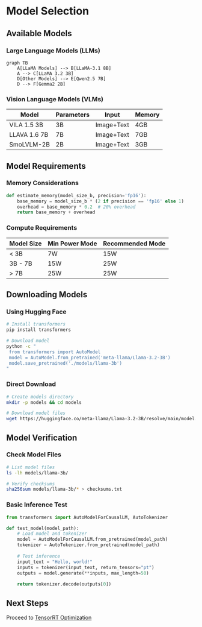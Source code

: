 # Model Selection

## Available Models

### Large Language Models (LLMs)

```mermaid
graph TB
    A[LLaMA Models] --> B[LLaMA-3.1 8B]
    A --> C[LLaMA 3.2 3B]
    D[Other Models] --> E[Qwen2.5 7B]
    D --> F[Gemma2 2B]
```

### Vision Language Models (VLMs)

| Model | Parameters | Input | Memory |
|-------|------------|-------|--------|
| VILA 1.5 3B | 3B | Image+Text | 4GB |
| LLAVA 1.6 7B | 7B | Image+Text | 7GB |
| SmoLVLM-2B | 2B | Image+Text | 3GB |

## Model Requirements

### Memory Considerations
```python
def estimate_memory(model_size_b, precision='fp16'):
    base_memory = model_size_b * (2 if precision == 'fp16' else 1)
    overhead = base_memory * 0.2  # 20% overhead
    return base_memory + overhead
```

### Compute Requirements

| Model Size | Min Power Mode | Recommended Mode |
|------------|---------------|------------------|
| < 3B       | 7W            | 15W             |
| 3B - 7B    | 15W           | 25W             |
| > 7B       | 25W           | 25W             |

## Downloading Models

### Using Hugging Face
```bash
# Install transformers
pip install transformers

# Download model
python -c "
 from transformers import AutoModel
 model = AutoModel.from_pretrained('meta-llama/Llama-3.2-3B')
 model.save_pretrained('./models/llama-3b')
"
```

### Direct Download
```bash
# Create models directory
mkdir -p models && cd models

# Download model files
wget https://huggingface.co/meta-llama/Llama-3.2-3B/resolve/main/model.safetensors
```

## Model Verification

### Check Model Files
```bash
# List model files
ls -lh models/llama-3b/

# Verify checksums
sha256sum models/llama-3b/* > checksums.txt
```

### Basic Inference Test
```python
from transformers import AutoModelForCausalLM, AutoTokenizer

def test_model(model_path):
    # Load model and tokenizer
    model = AutoModelForCausalLM.from_pretrained(model_path)
    tokenizer = AutoTokenizer.from_pretrained(model_path)
    
    # Test inference
    input_text = "Hello, world!"
    inputs = tokenizer(input_text, return_tensors="pt")
    outputs = model.generate(**inputs, max_length=50)
    
    return tokenizer.decode(outputs[0])
```

## Next Steps

Proceed to [TensorRT Optimization](tensorrt-optimization.md)
